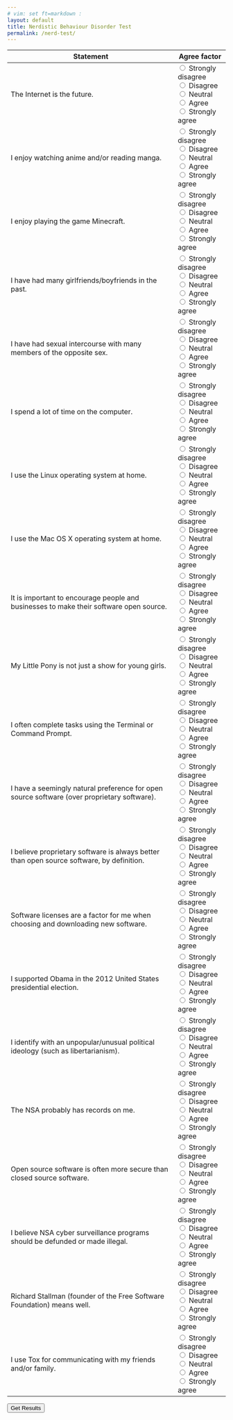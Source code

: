 ```yaml
---
# vim: set ft=markdown :
layout: default
title: Nerdistic Behaviour Disorder Test
permalink: /nerd-test/
---
```

<script type="text/javascript">
    function results(){
        var choices = $('input:radio:checked'),
            nerd = [0,0.25,0.50,0.75,1], notNerd = [1,0.75,0.5,0.25,0],
            ossQuestions = ['8','11','12','13','17'],
            values = {
             0: nerd,
             1: nerd,
             2: nerd,
             3: notNerd,
             4: notNerd,
             5: nerd,
             6: nerd,
             7: notNerd,
             8: nerd,
             9: nerd,
            10: nerd,
            11: nerd,
            12: notNerd,
            13: nerd,
            14: notNerd,
            15: nerd,
            16: nerd,
            17: nerd,
            18: nerd,
            19: nerd,
            20: nerd
        }

        var nLine = function(score){
            var lines = ["not a nerd.", "<i>possibly</i> a nerd, but it is not likely. While you displayed nerd traits, you appear to be almost normal.", "<i>probably</i> a nerd. Please consult your doctor for more information.", "<i>definitely</i> a nerd. <u>Seek help immediately.</u>"];

                r=.99*score/(Object.keys(values).length-1); 
                return lines[Math.floor(r*lines.length)] || lines[lines.length-1]
        }

        var ossLine = function(score){
            var lines = ["You do not appear to be infected by open source software.", "You appear to have some open source software tendencies.", "You appear to have some open source software tendencies." ,"You appear to have abnormal open source software tendencies.", "You appear to have extreme open source software tendencies. <u>Seek help immediately.</u>"];

                r=.99*score/(5); 
                return lines[Math.floor(r*lines.length)] || lines[lines.length-1]
        }

        var result = (function(){
            var nerdTotal = ossTotal = Cur = 0;
            for (var i = 0; i < choices.length; i++) {
                var qNum = choices[i].name.slice(9);
                cur = values[qNum][choices[i].value];
                nerdTotal += cur;
                if (ossQuestions.indexOf(qNum) > -1)
                    ossTotal += cur;
            };
            return [nerdTotal, ossTotal]
        })();

        $('.table-responsive').slideUp(1200,'swing', function(){
            document.getElementById('result').innerHTML = "<p>You have scored <b>" + result[0] + "</b> on the Nerdistic Behaviour Disorder index.</p> <p>"
            document.getElementById('result').innerHTML += "You have answered this test in such a way to suggest that you are " + nLine(result[0]) + "</p> <p>";
            document.getElementById('result').innerHTML += "For the OSSA (Open Source Software Addiction) index, you scored <b>" + result[1] + ".</b> " + ossLine(result[1]) + "</p>";
            document.getElementById('result').innerHTML += "<a href='#' onclick='reset()'>Take the test again?</a>"
            $('#result').show(1300, 'swing');
        });
    }
    function reset(){
        $('#result').slideUp(1300, 'swing', function(){
            $('#result').html('');
            $('.table-responsive').slideDown(1300);
            $('.btn-primary').slideDown();
        })
    }
</script>

<div class="container">
    <div class="table-responsive">
        <table class="table table-hover table-striped">
            <thead>
                <tr>
                    <th>Statement</th>
                    <th>Agree factor</th>
                </tr>
            </thead>
            <tbody>
                <tr>
                    <td>The Internet is the future.</td>
                    <td>
                        <input id="question_0_0" type="radio" name="question_0" value="0">
                        <label for="question_0_0">
                            Strongly disagree </label>
                        <br>
                        <input id="question_0_1" type="radio" name="question_0" value="1">
                        <label for="question_0_1">
                            Disagree </label>
                        <br>
                        <input id="question_0_2" type="radio" name="question_0" value="2">
                        <label for="question_0_2">
                            Neutral </label>
                        <br>
                        <input id="question_0_3" type="radio" name="question_0" value="3">
                        <label for="question_0_3">
                            Agree </label>
                        <br>
                        <input id="question_0_4" type="radio" name="question_0" value="4">
                        <label for="question_0_4">
                            Strongly agree </label>
                        <br>
                    </td>
                </tr>
                <tr>
                    <td>I enjoy watching anime and/or reading manga.</td>
                    <td>
                        <input id="question_1_0" type="radio" name="question_1" value="0">
                        <label for="question_1_0">
                            Strongly disagree </label>
                        <br>
                        <input id="question_1_1" type="radio" name="question_1" value="1">
                        <label for="question_1_1">
                            Disagree </label>
                        <br>
                        <input id="question_1_2" type="radio" name="question_1" value="2">
                        <label for="question_1_2">
                            Neutral </label>
                        <br>
                        <input id="question_1_3" type="radio" name="question_1" value="3">
                        <label for="question_1_3">
                            Agree </label>
                        <br>
                        <input id="question_1_4" type="radio" name="question_1" value="4">
                        <label for="question_1_4">
                            Strongly agree </label>
                        <br>
                    </td>
                </tr>
                <tr>
                    <td>I enjoy playing the game Minecraft.</td>
                    <td>
                        <input id="question_2_0" type="radio" name="question_2" value="0">
                        <label for="question_2_0">
                            Strongly disagree </label>
                        <br>
                        <input id="question_2_1" type="radio" name="question_2" value="1">
                        <label for="question_2_1">
                            Disagree </label>
                        <br>
                        <input id="question_2_2" type="radio" name="question_2" value="2">
                        <label for="question_2_2">
                            Neutral </label>
                        <br>
                        <input id="question_2_3" type="radio" name="question_2" value="3">
                        <label for="question_2_3">
                            Agree </label>
                        <br>
                        <input id="question_2_4" type="radio" name="question_2" value="4">
                        <label for="question_2_4">
                            Strongly agree </label>
                        <br>
                    </td>
                </tr>
                <tr>
                    <td>I have had many girlfriends/boyfriends in the past.</td>
                    <td>
                        <input id="question_3_0" type="radio" name="question_3" value="0">
                        <label for="question_3_0">
                            Strongly disagree </label>
                        <br>
                        <input id="question_3_1" type="radio" name="question_3" value="1">
                        <label for="question_3_1">
                            Disagree </label>
                        <br>
                        <input id="question_3_2" type="radio" name="question_3" value="2">
                        <label for="question_3_2">
                            Neutral </label>
                        <br>
                        <input id="question_3_3" type="radio" name="question_3" value="3">
                        <label for="question_3_3">
                            Agree </label>
                        <br>
                        <input id="question_3_4" type="radio" name="question_3" value="4">
                        <label for="question_3_4">
                            Strongly agree </label>
                        <br>
                    </td>
                </tr>
                <tr>
                    <td>I have had sexual intercourse with many members of the opposite sex.</td>
                    <td>
                        <input id="question_4_0" type="radio" name="question_4" value="0">
                        <label for="question_4_0">
                            Strongly disagree </label>
                        <br>
                        <input id="question_4_1" type="radio" name="question_4" value="1">
                        <label for="question_4_1">
                            Disagree </label>
                        <br>
                        <input id="question_4_2" type="radio" name="question_4" value="2">
                        <label for="question_4_2">
                            Neutral </label>
                        <br>
                        <input id="question_4_3" type="radio" name="question_4" value="3">
                        <label for="question_4_3">
                            Agree </label>
                        <br>
                        <input id="question_4_4" type="radio" name="question_4" value="4">
                        <label for="question_4_4">
                            Strongly agree </label>
                        <br>
                    </td>
                </tr>
                <tr>
                    <td>I spend a lot of time on the computer.</td>
                    <td>
                        <input id="question_5_0" type="radio" name="question_5" value="0">
                        <label for="question_5_0">
                            Strongly disagree </label>
                        <br>
                        <input id="question_5_1" type="radio" name="question_5" value="1">
                        <label for="question_5_1">
                            Disagree </label>
                        <br>
                        <input id="question_5_2" type="radio" name="question_5" value="2">
                        <label for="question_5_2">
                            Neutral </label>
                        <br>
                        <input id="question_5_3" type="radio" name="question_5" value="3">
                        <label for="question_5_3">
                            Agree </label>
                        <br>
                        <input id="question_5_4" type="radio" name="question_5" value="4">
                        <label for="question_5_4">
                            Strongly agree </label>
                        <br>
                    </td>
                </tr>
                <tr>
                    <td>I use the Linux operating system at home.</td>
                    <td>
                        <input id="question_6_0" type="radio" name="question_6" value="0">
                        <label for="question_6_0">
                            Strongly disagree </label>
                        <br>
                        <input id="question_6_1" type="radio" name="question_6" value="1">
                        <label for="question_6_1">
                            Disagree </label>
                        <br>
                        <input id="question_6_2" type="radio" name="question_6" value="2">
                        <label for="question_6_2">
                            Neutral </label>
                        <br>
                        <input id="question_6_3" type="radio" name="question_6" value="3">
                        <label for="question_6_3">
                            Agree </label>
                        <br>
                        <input id="question_6_4" type="radio" name="question_6" value="4">
                        <label for="question_6_4">
                            Strongly agree </label>
                        <br>
                    </td>
                </tr>
                <tr>
                    <td>I use the Mac OS X operating system at home.</td>
                    <td>
                        <input id="question_7_0" type="radio" name="question_7" value="0">
                        <label for="question_7_0">
                            Strongly disagree </label>
                        <br>
                        <input id="question_7_1" type="radio" name="question_7" value="1">
                        <label for="question_7_1">
                            Disagree </label>
                        <br>
                        <input id="question_7_2" type="radio" name="question_7" value="2">
                        <label for="question_7_2">
                            Neutral </label>
                        <br>
                        <input id="question_7_3" type="radio" name="question_7" value="3">
                        <label for="question_7_3">
                            Agree </label>
                        <br>
                        <input id="question_7_4" type="radio" name="question_7" value="4">
                        <label for="question_7_4">
                            Strongly agree </label>
                        <br>
                    </td>
                </tr>
                <tr>
                    <td>It is important to encourage people and businesses to make their software open source.</td>
                    <td>
                        <input id="question_8_0" type="radio" name="question_8" value="0">
                        <label for="question_8_0">
                            Strongly disagree </label>
                        <br>
                        <input id="question_8_1" type="radio" name="question_8" value="1">
                        <label for="question_8_1">
                            Disagree </label>
                        <br>
                        <input id="question_8_2" type="radio" name="question_8" value="2">
                        <label for="question_8_2">
                            Neutral </label>
                        <br>
                        <input id="question_8_3" type="radio" name="question_8" value="3">
                        <label for="question_8_3">
                            Agree </label>
                        <br>
                        <input id="question_8_4" type="radio" name="question_8" value="4">
                        <label for="question_8_4">
                            Strongly agree </label>
                        <br>
                    </td>
                </tr>
                <tr>
                    <td>My Little Pony is not just a show for young girls.</td>
                    <td>
                        <input id="question_9_0" type="radio" name="question_9" value="0">
                        <label for="question_9_0">
                            Strongly disagree </label>
                        <br>
                        <input id="question_9_1" type="radio" name="question_9" value="1">
                        <label for="question_9_1">
                            Disagree </label>
                        <br>
                        <input id="question_9_2" type="radio" name="question_9" value="2">
                        <label for="question_9_2">
                            Neutral </label>
                        <br>
                        <input id="question_9_3" type="radio" name="question_9" value="3">
                        <label for="question_9_3">
                            Agree </label>
                        <br>
                        <input id="question_9_4" type="radio" name="question_9" value="4">
                        <label for="question_9_4">
                            Strongly agree </label>
                        <br>
                    </td>
                </tr>
                <tr>
                    <td>I often complete tasks using the Terminal or Command Prompt.</td>
                    <td>
                        <input id="question_10_0" type="radio" name="question_10" value="0">
                        <label for="question_10_0">
                            Strongly disagree </label>
                        <br>
                        <input id="question_10_1" type="radio" name="question_10" value="1">
                        <label for="question_10_1">
                            Disagree </label>
                        <br>
                        <input id="question_10_2" type="radio" name="question_10" value="2">
                        <label for="question_10_2">
                            Neutral </label>
                        <br>
                        <input id="question_10_3" type="radio" name="question_10" value="3">
                        <label for="question_10_3">
                            Agree </label>
                        <br>
                        <input id="question_10_4" type="radio" name="question_10" value="4">
                        <label for="question_10_4">
                            Strongly agree </label>
                        <br>
                    </td>
                </tr>
                <tr>
                    <td>I have a seemingly natural preference for open source software (over proprietary software).</td>
                    <td>
                        <input id="question_11_0" type="radio" name="question_11" value="0">
                        <label for="question_11_0">
                            Strongly disagree </label>
                        <br>
                        <input id="question_11_1" type="radio" name="question_11" value="1">
                        <label for="question_11_1">
                            Disagree </label>
                        <br>
                        <input id="question_11_2" type="radio" name="question_11" value="2">
                        <label for="question_11_2">
                            Neutral </label>
                        <br>
                        <input id="question_11_3" type="radio" name="question_11" value="3">
                        <label for="question_11_3">
                            Agree </label>
                        <br>
                        <input id="question_11_4" type="radio" name="question_11" value="4">
                        <label for="question_11_4">
                            Strongly agree </label>
                        <br>
                    </td>
                </tr>
                <tr>
                    <td>I believe proprietary software is always better than open source software, by definition.</td>
                    <td>
                        <input id="question_12_0" type="radio" name="question_12" value="0">
                        <label for="question_12_0">
                            Strongly disagree </label>
                        <br>
                        <input id="question_12_1" type="radio" name="question_12" value="1">
                        <label for="question_12_1">
                            Disagree </label>
                        <br>
                        <input id="question_12_2" type="radio" name="question_12" value="2">
                        <label for="question_12_2">
                            Neutral </label>
                        <br>
                        <input id="question_12_3" type="radio" name="question_12" value="3">
                        <label for="question_12_3">
                            Agree </label>
                        <br>
                        <input id="question_12_4" type="radio" name="question_12" value="4">
                        <label for="question_12_4">
                            Strongly agree </label>
                        <br>
                    </td>
                </tr>
                <tr>
                    <td>Software licenses are a factor for me when choosing and downloading new software.</td>
                    <td>
                        <input id="question_13_0" type="radio" name="question_13" value="0">
                        <label for="question_13_0">
                            Strongly disagree </label>
                        <br>
                        <input id="question_13_1" type="radio" name="question_13" value="1">
                        <label for="question_13_1">
                            Disagree </label>
                        <br>
                        <input id="question_13_2" type="radio" name="question_13" value="2">
                        <label for="question_13_2">
                            Neutral </label>
                        <br>
                        <input id="question_13_3" type="radio" name="question_13" value="3">
                        <label for="question_13_3">
                            Agree </label>
                        <br>
                        <input id="question_13_4" type="radio" name="question_13" value="4">
                        <label for="question_13_4">
                            Strongly agree </label>
                        <br>
                    </td>
                </tr>
                <tr>
                    <td>I supported Obama in the 2012 United States presidential election.</td>
                    <td>
                        <input id="question_14_0" type="radio" name="question_14" value="0">
                        <label for="question_14_0">
                            Strongly disagree </label>
                        <br>
                        <input id="question_14_1" type="radio" name="question_14" value="1">
                        <label for="question_14_1">
                            Disagree </label>
                        <br>
                        <input id="question_14_2" type="radio" name="question_14" value="2">
                        <label for="question_14_2">
                            Neutral </label>
                        <br>
                        <input id="question_14_3" type="radio" name="question_14" value="3">
                        <label for="question_14_3">
                            Agree </label>
                        <br>
                        <input id="question_14_4" type="radio" name="question_14" value="4">
                        <label for="question_14_4">
                            Strongly agree </label>
                        <br>
                    </td>
                </tr>
                <tr>
                    <td>I identify with an unpopular/unusual political ideology (such as libertarianism).</td>
                    <td>
                        <input id="question_15_0" type="radio" name="question_15" value="0">
                        <label for="question_15_0">
                            Strongly disagree </label>
                        <br>
                        <input id="question_15_1" type="radio" name="question_15" value="1">
                        <label for="question_15_1">
                            Disagree </label>
                        <br>
                        <input id="question_15_2" type="radio" name="question_15" value="2">
                        <label for="question_15_2">
                            Neutral </label>
                        <br>
                        <input id="question_15_3" type="radio" name="question_15" value="3">
                        <label for="question_15_3">
                            Agree </label>
                        <br>
                        <input id="question_15_4" type="radio" name="question_15" value="4">
                        <label for="question_15_4">
                            Strongly agree </label>
                        <br>
                    </td>
                </tr>
                <tr>
                    <td>The NSA probably has records on me.</td>
                    <td>
                        <input id="question_16_0" type="radio" name="question_16" value="0">
                        <label for="question_16_0">
                            Strongly disagree </label>
                        <br>
                        <input id="question_16_1" type="radio" name="question_16" value="1">
                        <label for="question_16_1">
                            Disagree </label>
                        <br>
                        <input id="question_16_2" type="radio" name="question_16" value="2">
                        <label for="question_16_2">
                            Neutral </label>
                        <br>
                        <input id="question_16_3" type="radio" name="question_16" value="3">
                        <label for="question_16_3">
                            Agree </label>
                        <br>
                        <input id="question_16_4" type="radio" name="question_16" value="4">
                        <label for="question_16_4">
                            Strongly agree </label>
                        <br>
                    </td>
                </tr>
                <tr>
                    <td>Open source software is often more secure than closed source software.</td>
                    <td>
                        <input id="question_17_0" type="radio" name="question_17" value="0">
                        <label for="question_17_0">
                            Strongly disagree </label>
                        <br>
                        <input id="question_17_1" type="radio" name="question_17" value="1">
                        <label for="question_17_1">
                            Disagree </label>
                        <br>
                        <input id="question_17_2" type="radio" name="question_17" value="2">
                        <label for="question_17_2">
                            Neutral </label>
                        <br>
                        <input id="question_17_3" type="radio" name="question_17" value="3">
                        <label for="question_17_3">
                            Agree </label>
                        <br>
                        <input id="question_17_4" type="radio" name="question_17" value="4">
                        <label for="question_17_4">
                            Strongly agree </label>
                        <br>
                    </td>
                </tr>
                <tr>
                    <td>I believe NSA cyber surveillance programs should be defunded or made illegal.</td>
                    <td>
                        <input id="question_18_0" type="radio" name="question_18" value="0">
                        <label for="question_18_0">
                            Strongly disagree </label>
                        <br>
                        <input id="question_18_1" type="radio" name="question_18" value="1">
                        <label for="question_18_1">
                            Disagree </label>
                        <br>
                        <input id="question_18_2" type="radio" name="question_18" value="2">
                        <label for="question_18_2">
                            Neutral </label>
                        <br>
                        <input id="question_18_3" type="radio" name="question_18" value="3">
                        <label for="question_18_3">
                            Agree </label>
                        <br>
                        <input id="question_18_4" type="radio" name="question_18" value="4">
                        <label for="question_18_4">
                            Strongly agree </label>
                        <br>
                    </td>
                </tr>
                <tr>
                    <td>Richard Stallman (founder of the Free Software Foundation) means well.</td>
                    <td>
                        <input id="question_19_0" type="radio" name="question_19" value="0">
                        <label for="question_19_0">
                            Strongly disagree </label>
                        <br>
                        <input id="question_19_1" type="radio" name="question_19" value="1">
                        <label for="question_19_1">
                            Disagree </label>
                        <br>
                        <input id="question_19_2" type="radio" name="question_19" value="2">
                        <label for="question_19_2">
                            Neutral </label>
                        <br>
                        <input id="question_19_3" type="radio" name="question_19" value="3">
                        <label for="question_19_3">
                            Agree </label>
                        <br>
                        <input id="question_19_4" type="radio" name="question_19" value="4">
                        <label for="question_19_4">
                            Strongly agree </label>
                        <br>
                    </td>
                </tr>
                <tr>
                    <td>I use Tox for communicating with my friends and/or family.</td>
                    <td>
                        <input id="question_20_0" type="radio" name="question_20" value="0">
                        <label for="question_20_0">
                            Strongly disagree </label>
                        <br>
                        <input id="question_20_1" type="radio" name="question_20" value="1">
                        <label for="question_20_1">
                            Disagree </label>
                        <br>
                        <input id="question_20_2" type="radio" name="question_20" value="2">
                        <label for="question_20_2">
                            Neutral </label>
                        <br>
                        <input id="question_20_3" type="radio" name="question_20" value="3">
                        <label for="question_20_3">
                            Agree </label>
                        <br>
                        <input id="question_20_4" type="radio" name="question_20" value="4">
                        <label for="question_20_4">
                            Strongly agree </label>
                        <br>
                    </td>
                </tr>
            </tbody>
        </table>
    </div>
    <div class="results" id="result" style="display: none;">
    </div>
    <input class="btn btn-primary btn-lg" name="submit" type="submit" onclick="results(); $(this).slideUp();" value="Get Results">
</div>